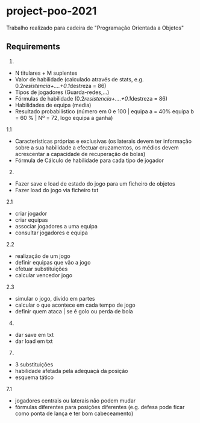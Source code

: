 # project-poo-2021
Trabalho realizado para cadeira de "Programação Orientada a Objetos"

Requirements
---------------------

1.
- N titulares + M suplentes
- Valor de habilidade (calculado através de stats, e.g. 0.2*resistencia+....+0.1*destreza = 86)
- Tipos de jogadores (Guarda-redes,...)
- Fórmulas de habilidade (0.2*resistencia+....+0.1*destreza = 86)
- Habilidades de equipa (media)
- Resultado probabilístico (número em 0 e 100 | equipa a = 40% equipa b = 60 % | Nº = 72, logo equipa a ganha)


1.1
- Características próprias e exclusivas (os laterais devem ter informação sobre a sua habilidade a efectuar cruzamentos, os médios devem acrescentar a capacidade de recuperação de bolas)
- Fórmula de Cálculo de habilidade para cada tipo de jogador


2.
- Fazer save e load de estado do jogo para um ficheiro de objetos
- Fazer load do jogo via ficheiro txt

2.1
- criar jogador
- criar equipas
- associar jogadores a uma equipa
- consultar jogadores e equipa

2.2
- realização de um jogo
- definir equipas que vão a jogo
- efetuar substituições
- calcular vencedor jogo

2.3
- simular o jogo, divido em partes
- calcular o que acontece em cada tempo de jogo
- definir quem ataca | se é golo ou perda de bola

4.
- dar save em txt
- dar load em txt

7.
- 3 substituições
- habilidade afetada pela adequaçã da posição
- esquema tático

7.1
- jogadores centrais ou laterais não podem mudar
- fórmulas diferentes para posições diferentes (e.g. defesa pode ficar como ponta de lança e ter bom cabeceamento)
